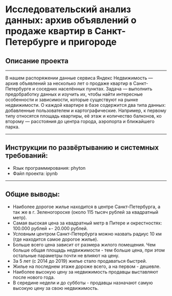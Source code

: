 # Исследовательский анализ данных: архив объявлений о продаже квартир в Санкт-Петербурге и пригороде

## Описание проекта
______________________________________
В нашем распоряжении данные сервиса Яндекс Недвижимость — архив объявлений за несколько лет о продаже квартир в Санкт-Петербурге и соседних населённых пунктах.
Задача — выполнить предобработку данных и изучить их, чтобы найти интересные особенности и зависимости, которые существуют на рынке недвижимости.
О каждой квартире в базе содержится два типа данных: добавленные пользователем и картографические. Например, к первому типу относятся площадь квартиры, её этаж и количество балконов, ко второму — расстояния до центра города, аэропорта и ближайшего парка. 
_______________________________________
## Инструкции по развёртыванию и системных требований: 
- Язык программирования: phyton
- Файл проекта: ipynb
_______________________________________
## Общие выводы:
- Наиболее дорогое жилье находится в центре Санкт-Петербурга, а так же в г. Зеленогороске (около 115 тысяч рублей за квадратный метр).
- Самая высокая цена за квадратный метр в Питере и окрестностях:  100.000 рублей +- 20.000 рублей.
- Условным центром Санкт-Петербурга можно назвать радиус 10 км (где находится самое дорогое жилье).
- Больше всего цена зависит от размера жилого помещения. Чем больше общая площадь недвижимости - тем больше цена, при этом остальные параметры почти не влияют на цену. 
- За 5 лет (с 2014 до 2019) жилье стало продаваться быстрей.
- Жилье на последнем этаже дороже всего, а на первом - дешевле.
- Наиболее высокую цену за недвижимость продавцы выставляют после нового года.
- В середине недели и до субботы - продавцы назначают самую высокую цену за свою недвижимость.
